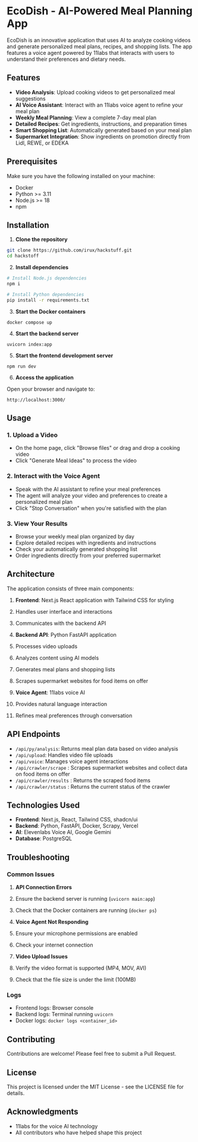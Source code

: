 # EcoDish - AI-Powered Meal Planning App

EcoDish is an innovative application that uses AI to analyze cooking videos and generate personalized meal plans, recipes, and shopping lists. The app features a voice agent powered by 11labs that interacts with users to understand their preferences and dietary needs.


## Features

- **Video Analysis**: Upload cooking videos to get personalized meal suggestions
- **AI Voice Assistant**: Interact with an 11labs voice agent to refine your meal plan
- **Weekly Meal Planning**: View a complete 7-day meal plan
- **Detailed Recipes**: Get ingredients, instructions, and preparation times
- **Smart Shopping List**: Automatically generated based on your meal plan
- **Supermarket Integration**: Show ingredients on promotion directly from Lidl, REWE, or EDEKA

## Prerequisites

Make sure you have the following installed on your machine:

- Docker
- Python >= 3.11
- Node.js >= 18
- npm

## Installation

1. **Clone the repository**

```bash
git clone https://github.com/irux/hackstuff.git
cd hackstoff
```

2. **Install dependencies**

```bash
# Install Node.js dependencies
npm i

# Install Python dependencies
pip install -r requirements.txt

```


3. **Start the Docker containers**


```shellscript
docker compose up
```

4. **Start the backend server**


```shellscript
uvicorn index:app
```

5. **Start the frontend development server**


```shellscript
npm run dev
```

6. **Access the application**


Open your browser and navigate to:

```plaintext
http://localhost:3000/
```

## Usage

### 1. Upload a Video

- On the home page, click "Browse files" or drag and drop a cooking video
- Click "Generate Meal Ideas" to process the video


### 2. Interact with the Voice Agent

- Speak with the AI assistant to refine your meal preferences
- The agent will analyze your video and preferences to create a personalized meal plan
- Click "Stop Conversation" when you're satisfied with the plan


### 3. View Your Results

- Browse your weekly meal plan organized by day
- Explore detailed recipes with ingredients and instructions
- Check your automatically generated shopping list
- Order ingredients directly from your preferred supermarket


## Architecture

The application consists of three main components:

1. **Frontend**: Next.js React application with Tailwind CSS for styling

1. Handles user interface and interactions
2. Communicates with the backend API



2. **Backend API**: Python FastAPI application

1. Processes video uploads
2. Analyzes content using AI models
3. Generates meal plans and shopping lists
4. Scrapes supermarket websites for food items on offer


3. **Voice Agent**: 11labs voice AI

1. Provides natural language interaction
2. Refines meal preferences through conversation


## API Endpoints

- `/api/py/analysis`: Returns meal plan data based on video analysis
- `/api/upload`: Handles video file uploads
- `/api/voice`: Manages voice agent interactions
- `/api/crawler/scrape` : Scrapes supermarket websites and collect data on food items on offer
- `/api/crawler/results` : Returns the scraped food items
- `/api/crawler/status` : Returns the current status of the crawler


## Technologies Used

- **Frontend**: Next.js, React, Tailwind CSS, shadcn/ui
- **Backend**: Python, FastAPI, Docker, Scrapy, Vercel
- **AI**: Elevenlabs Voice AI, Google Gemini
- **Database**: PostgreSQL


## Troubleshooting

### Common Issues

1. **API Connection Errors**

1. Ensure the backend server is running (`uvicorn main:app`)
2. Check that the Docker containers are running (`docker ps`)



2. **Voice Agent Not Responding**

1. Ensure your microphone permissions are enabled
2. Check your internet connection



3. **Video Upload Issues**

1. Verify the video format is supported (MP4, MOV, AVI)
2. Check that the file size is under the limit (100MB)



### Logs

- Frontend logs: Browser console
- Backend logs: Terminal running `uvicorn`
- Docker logs: `docker logs <container_id>`


## Contributing

Contributions are welcome! Please feel free to submit a Pull Request.

## License

This project is licensed under the MIT License - see the LICENSE file for details.

## Acknowledgments

- 11labs for the voice AI technology
- All contributors who have helped shape this project

